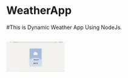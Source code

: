 # WeatherApp
#This is Dynamic Weather App Using NodeJs.
## <img width="154" alt="Png" src="https://github.com/Supriyabce/WeatherApp/blob/main/Screenshot%202023-02-14%20160435.png">
